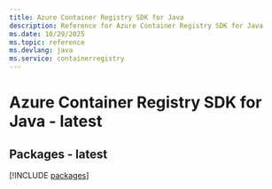 ```yaml
---
title: Azure Container Registry SDK for Java
description: Reference for Azure Container Registry SDK for Java
ms.date: 10/29/2025
ms.topic: reference
ms.devlang: java
ms.service: containerregistry
---
```

# Azure Container Registry SDK for Java - latest
## Packages - latest
[!INCLUDE [packages](container-registry-index.md)]